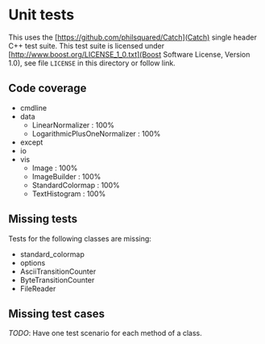 # Unit tests

This uses the [https://github.com/philsquared/Catch](Catch) single header C++
test suite. This test suite is licensed under
[http://www.boost.org/LICENSE_1_0.txt](Boost Software License, Version 1.0),
see file `LICENSE` in this directory or follow link.

## Code coverage
 * cmdline
 * data
    * LinearNormalizer : 100%
    * LogarithmicPlusOneNormalizer : 100%
 * except
 * io
 * vis
    * Image : 100%
    * ImageBuilder : 100%
    * StandardColormap : 100%
    * TextHistogram : 100%

## Missing tests
Tests for the following classes are missing:  
 * standard_colormap
 * options
 * AsciiTransitionCounter
 * ByteTransitionCounter
 * FileReader

## Missing test cases
*TODO*: Have one test scenario for each method of a class.
